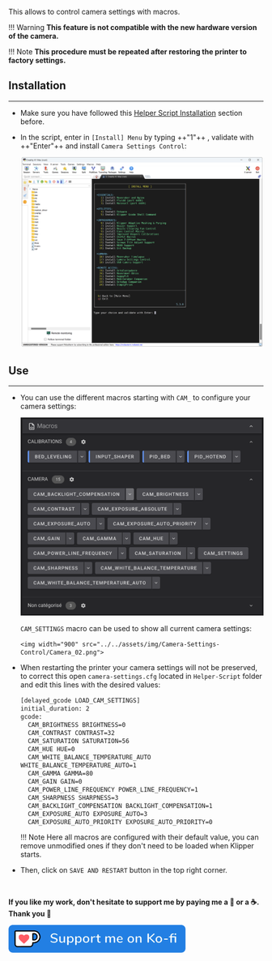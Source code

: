 This allows to control camera settings with macros.

!!! Warning
    **This feature is not compatible with the new hardware version of the camera.**

!!! Note
    **This procedure must be repeated after restoring the printer to factory settings.**


## Installation
<hr>

- Make sure you have followed this <a href="../../helper-script/helper-script-installation">Helper Script Installation</a> section before.

- In the script, enter in `[Install] Menu` by typing ++"1"++ , validate with ++"Enter"++ and install `Camera Settings Control`:

    <img width="900" src="../../assets/img/Creality-Helper-Script/Install_Menu.png">


## Use
<hr>

- You can use the different macros starting with `CAM_` to configure your camera settings:

    <img width="725" src="../../assets/img/Camera-Settings-Control/Camera_01.png">

    `CAM_SETTINGS` macro can be used to show all current camera settings:

      <img width="900" src="../../assets/img/Camera-Settings-Control/Camera_02.png">

- When restarting the printer your camera settings will not be preserved, to correct this open `camera-settings.cfg` located in `Helper-Script` folder and edit this lines with the desired values:

    ``` title="camera-settings.cfg"
    [delayed_gcode LOAD_CAM_SETTINGS]
    initial_duration: 2
    gcode:
      CAM_BRIGHTNESS BRIGHTNESS=0
      CAM_CONTRAST CONTRAST=32
      CAM_SATURATION SATURATION=56
      CAM_HUE HUE=0
      CAM_WHITE_BALANCE_TEMPERATURE_AUTO WHITE_BALANCE_TEMPERATURE_AUTO=1
      CAM_GAMMA GAMMA=80
      CAM_GAIN GAIN=0
      CAM_POWER_LINE_FREQUENCY POWER_LINE_FREQUENCY=1
      CAM_SHARPNESS SHARPNESS=3
      CAM_BACKLIGHT_COMPENSATION BACKLIGHT_COMPENSATION=1
      CAM_EXPOSURE_AUTO EXPOSURE_AUTO=3
      CAM_EXPOSURE_AUTO_PRIORITY EXPOSURE_AUTO_PRIORITY=0
    ```

    !!! Note
        Here all macros are configured with their default value, you can remove unmodified ones if they don't need to be loaded when Klipper starts.

- Then, click on `SAVE AND RESTART` button in the top right corner.

<br />

**If you like my work, don't hesitate to support me by paying me a 🍺 or a ☕. Thank you 🙂**

<a href="https://ko-fi.com/guilouz" target="_blank"><img width="350" src="../../assets/img/home/Ko-fi.png"></a>
